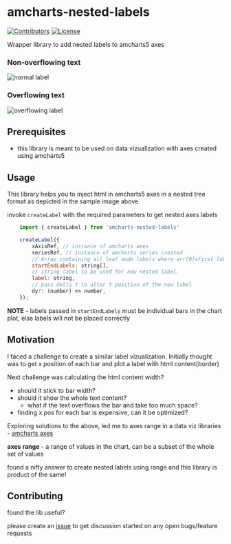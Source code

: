 # amcharts-nested-labels

[![Contributors](https://img.shields.io/github/contributors/adarshlilha/amcharts-nested-labels.svg)](https://github.com/adarshlilha/amcharts-nested-labels/graphs/contributors)
[![License](https://img.shields.io/github/license/adarshlilha/amcharts-nested-labels.svg)](https://github.com/adarshlilha/amcharts-nested-labels/blob/main/LICENSE)

Wrapper library to add nested labels to amcharts5 axes

### Non-overflowing text

![normal label](https://github-production-user-asset-6210df.s3.amazonaws.com/13575704/336601510-4a6137bb-3f05-4ab8-8ed3-7ff64e5ff594.png?X-Amz-Algorithm=AWS4-HMAC-SHA256&X-Amz-Credential=AKIAVCODYLSA53PQK4ZA%2F20240604%2Fus-east-1%2Fs3%2Faws4_request&X-Amz-Date=20240604T204135Z&X-Amz-Expires=300&X-Amz-Signature=c708ce8087ea04bbce8c38f84742ca932b67523b9ddcccb03a863dabfa3b8f47&X-Amz-SignedHeaders=host&actor_id=0&key_id=0&repo_id=0)

### Overflowing text

![overflowing label](https://github-production-user-asset-6210df.s3.amazonaws.com/13575704/336601250-aa742dd9-4784-405a-ae4c-deac9369e9b9.png?X-Amz-Algorithm=AWS4-HMAC-SHA256&X-Amz-Credential=AKIAVCODYLSA53PQK4ZA%2F20240604%2Fus-east-1%2Fs3%2Faws4_request&X-Amz-Date=20240604T204209Z&X-Amz-Expires=300&X-Amz-Signature=3b4ddda455bb1819fafbdd274c142e9898e9fae2f053244a6104c5d39f8eae2e&X-Amz-SignedHeaders=host&actor_id=0&key_id=0&repo_id=0)

## Prerequisites

- this library is meant to be used on data vizualization with axes created using amcharts5

## Usage

This library helps you to inject html in amcharts5 axes in a nested tree format as depicted in the sample image above

invoke `createLabel` with the required parameters to get nested axes labels

```js
    import { createLabel } from 'amcharts-nested-labels'

    createLabel({
        xAxisRef, // instance of amcharts axes
        seriesRef, // instance of amcharts series created
        // Array containing all leaf node labels where arr[0]=first label & arr[end] = last label
        startEndLabels: string[],
        // string label to be used for new nested label,
        label: string,
        // pass delta Y to alter Y position of the new label
        dy?: (number) => number,
    });
```

**NOTE** - labels passed in `startEndLabels` must be individual bars in the chart plot, else labels will not be placed correctly

## Motivation

I faced a challenge to create a similar label vizualization.
Initially thought was to get x position of each bar and plot a label with html content(border)

Next challenge was calculating the html content width?

- should it stick to bar width?
- should it show the whole text content?
  - what if the text overflows the bar and take too much space?
- finding x pos for each bar is expensive, can it be optimized?

Exploring solutions to the above, led me to axes range in a data viz libraries - [amcharts axes](https://www.amcharts.com/docs/v4/concepts/axes/axis-ranges/)

**axes range** - a range of values in the chart, can be a subset of the whole set of values

found a nifty answer to create nested labels using range and this library is product of the same!

## Contributing

found the lib useful?

please create an [issue](https://github.com/adarshlilha/amcharts-nested-labels/issues) to get discussion started on any open bugs/feature requests
